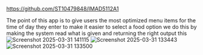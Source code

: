 https://github.com/ST10479848/IMAD5112A1

The point of this app is to give users the most optimized menu items for the time of day they enter to make it easier to select a food option we do this by making the system read what is given and returning the right output this 
![Screenshot 2025-03-31 141115](https://github.com/user-attachments/assets/30f3f402-3adc-4cc7-978d-14991cbc2b5d)
![Screenshot 2025-03-31 133443](https://github.com/user-attachments/assets/3dbb0f96-931f-4aad-b816-37369db17c3b)
![Screenshot 2025-03-31 133500](https://github.com/user-attachments/assets/34c97925-a80f-4a48-a609-64aaaf80dc52)
